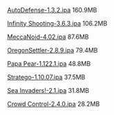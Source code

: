 <p><a href="https://archive.org/download/auto-defense-1.3.2/AutoDefense-1.3.2.ipa">AutoDefense-1.3.2.ipa</a> 160.9MB</p>
<p><a href="https://archive.org/download/infinity-shooting-3.6.3/Infinity%20Shooting-3.6.3.ipa">Infinity Shooting-3.6.3.ipa</a> 106.2MB</p>
<p><a href="https://archive.org/download/mecca-noid-4.02/MeccaNoid-4.02.ipa">MeccaNoid-4.02.ipa</a> 87.6MB</p>
<p><a href="https://archive.org/download/oregon-settler-2.8.9/OregonSettler-2.8.9.ipa">OregonSettler-2.8.9.ipa</a> 79.4MB</p>
<p><a href="https://archive.org/download/papa-pear-1.122.1/Papa%20Pear-1.122.1.ipa">Papa Pear-1.122.1.ipa</a> 48.8MB</p>
<p><a href="https://archive.org/download/stratego-1.10.07/Stratego-1.10.07.ipa">Stratego-1.10.07.ipa</a> 37.5MB</p>
<p><a href="https://archive.org/download/sea-invaders-2.1/Sea%20Invaders%21-2.1.ipa">Sea Invaders!-2.1.ipa</a> 31.8MB</p>
<p><a href="https://archive.org/download/crowd-control-2.4.0/Crowd%20Control-2.4.0.ipa">Crowd Control-2.4.0.ipa</a> 28.2MB</p>
